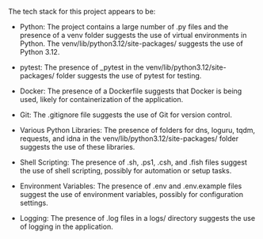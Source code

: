 The tech stack for this project appears to be:

- Python: The project contains a large number of .py files and the presence of a venv folder suggests the use of virtual environments in Python. The venv/lib/python3.12/site-packages/ suggests the use of Python 3.12.

- pytest: The presence of _pytest in the venv/lib/python3.12/site-packages/ folder suggests the use of pytest for testing.

- Docker: The presence of a Dockerfile suggests that Docker is being used, likely for containerization of the application.

- Git: The .gitignore file suggests the use of Git for version control.

- Various Python Libraries: The presence of folders for dns, loguru, tqdm, requests, and idna in the venv/lib/python3.12/site-packages/ folder suggests the use of these libraries.

- Shell Scripting: The presence of .sh, .ps1, .csh, and .fish files suggest the use of shell scripting, possibly for automation or setup tasks.

- Environment Variables: The presence of .env and .env.example files suggest the use of environment variables, possibly for configuration settings.

- Logging: The presence of .log files in a logs/ directory suggests the use of logging in the application.
